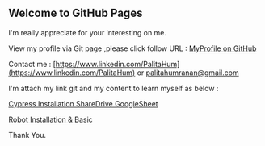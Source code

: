 ## Welcome to GitHub Pages

I'm really appreciate for your interesting on me.

View my profile via Git page ,please click follow URL : [MyProfile on GitHub](https://palihum.github.io/MyProfile) 

Contact me : 
[https://www.linkedin.com/PalitaHum](https://www.linkedin.com/PalitaHum)  or [palitahumranan@gmail.com](https://mail.google.com)




I'm attach my link git and my content to learn myself as below : 

[Cypress Installation ShareDrive GoogleSheet](https://github.com/PaliHum/GoogleShareDrive.git)

[Robot Installation & Basic](https://github.com/PaliHum/Ex.RobotBasic.git)



Thank You.


